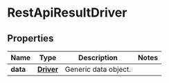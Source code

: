 
# RestApiResultDriver

## Properties
Name | Type | Description | Notes
------------ | ------------- | ------------- | -------------
**data** | [**Driver**](Driver.md) | Generic data object. | 



